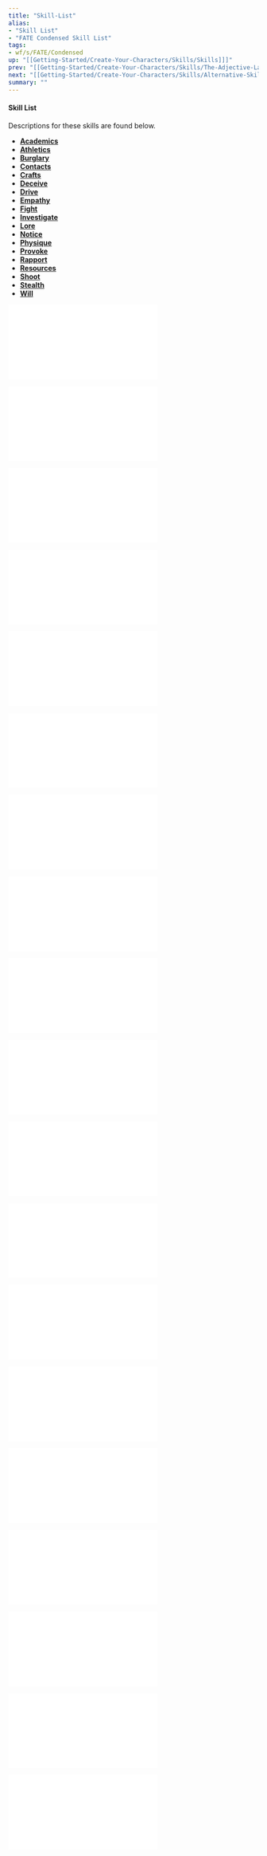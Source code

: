 ```yaml
---
title: "Skill-List"
alias:
- "Skill List"
- "FATE Condensed Skill List"
tags:
- wf/s/FATE/Condensed
up: "[[Getting-Started/Create-Your-Characters/Skills/Skills]]]"
prev: "[[Getting-Started/Create-Your-Characters/Skills/The-Adjective-Ladder/The-Adjective-Ladder]]"
next: "[[Getting-Started/Create-Your-Characters/Skills/Alternative-Skill-Lists/Alternative-Skill-Lists]]"
summary: ""
---
```

#### Skill List

Descriptions for these skills are found below.

- **[Academics](Academics.md)**
- **[Athletics](Athletics.md)**
- **[Burglary](Burglary.md)**
- **[Contacts](Contacts.md)**
- **[Crafts](Crafts.md)**
- **[Deceive](Deceive.md)**
- **[Drive](Drive.md)**
- **[Empathy](Empathy.md)**
- **[Fight](Fight.md)**
- **[Investigate](Investigate.md)**
- **[Lore](Lore.md)**
- **[Notice](Notice.md)**
- **[Physique](Physique.md)**
- **[Provoke](Provoke.md)**
- **[Rapport](Rapport.md)**
- **[Resources](Resources.md)**
- **[Shoot](Shoot.md)**
- **[Stealth](Stealth.md)**
- **[Will](Will.md)**

![Academics](Academics.md)

![Athletics](Athletics.md)

![Burglary](Burglary.md)

![Contacts](Contacts.md)

![Crafts](Crafts.md)

![Deceive](Deceive.md)

![Drive](Drive.md)

![Empathy](Empathy.md)

![Fight](Fight.md)

![Investigate](Investigate.md)

![Lore](Lore.md)

![Notice](Notice.md)

![Physique](Physique.md)

![Provoke](Provoke.md)

![Rapport](Rapport.md)

![Resources](Resources.md)

![Shoot](Shoot.md)

![Stealth](Stealth.md)

![Will](Will.md)